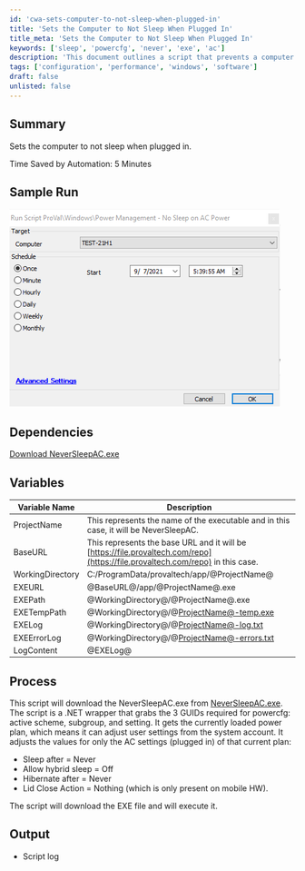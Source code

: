 ```yaml
---
id: 'cwa-sets-computer-to-not-sleep-when-plugged-in'
title: 'Sets the Computer to Not Sleep When Plugged In'
title_meta: 'Sets the Computer to Not Sleep When Plugged In'
keywords: ['sleep', 'powercfg', 'never', 'exe', 'ac']
description: 'This document outlines a script that prevents a computer from sleeping while plugged in, detailing its dependencies, variables, and the process involved in executing the script. It includes a sample run and highlights the time saved by automation.'
tags: ['configuration', 'performance', 'windows', 'software']
draft: false
unlisted: false
---
```

## Summary

Sets the computer to not sleep when plugged in.

Time Saved by Automation: 5 Minutes

## Sample Run

![Sample Run](../../../static/img/Power-Management---No-Sleep-on-AC-Power/image_1.png)

## Dependencies

[Download NeverSleepAC.exe](https://file.provaltech.com/repo/app/NeverSleepAC.exe)

## Variables

| **Variable Name**    | **Description**                                                                                       |
|-----------------------|-------------------------------------------------------------------------------------------------------|
| ProjectName           | This represents the name of the executable and in this case, it will be NeverSleepAC.               |
| BaseURL               | This represents the base URL and it will be [https://file.provaltech.com/repo](https://file.provaltech.com/repo) in this case. |
| WorkingDirectory       | C:/ProgramData/provaltech/app/@ProjectName@                                                           |
| EXEURL                | @BaseURL@/app/@ProjectName@.exe                                                                      |
| EXEPath               | @WorkingDirectory@/@ProjectName@.exe                                                                  |
| EXETempPath           | @WorkingDirectory@/@ProjectName@-temp.exe                                                             |
| EXELog                | @WorkingDirectory@/@ProjectName@-log.txt                                                              |
| EXEErrorLog           | @WorkingDirectory@/@ProjectName@-errors.txt                                                           |
| LogContent            | @EXELog@                                                                                              |

## Process

This script will download the NeverSleepAC.exe from [NeverSleepAC.exe](https://file.provaltech.com/repo/app/NeverSleepAC.exe). The script is a .NET wrapper that grabs the 3 GUIDs required for powercfg: active scheme, subgroup, and setting. It gets the currently loaded power plan, which means it can adjust user settings from the system account. It adjusts the values for only the AC settings (plugged in) of that current plan:
- Sleep after = Never
- Allow hybrid sleep = Off
- Hibernate after = Never
- Lid Close Action = Nothing (which is only present on mobile HW).

The script will download the EXE file and will execute it.

## Output

- Script log




